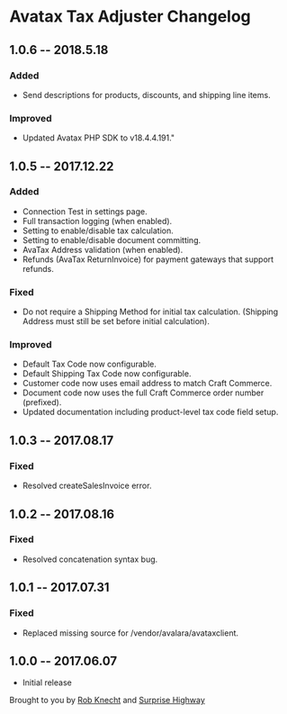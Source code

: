 # Avatax Tax Adjuster Changelog

## 1.0.6 -- 2018.5.18

### Added

* Send descriptions for products, discounts, and shipping line items.

### Improved

* Updated Avatax PHP SDK to v18.4.4.191."

## 1.0.5 -- 2017.12.22

### Added

* Connection Test in settings page.
* Full transaction logging (when enabled).
* Setting to enable/disable tax calculation.
* Setting to enable/disable document committing.
* AvaTax Address validation (when enabled).
* Refunds (AvaTax ReturnInvoice) for payment gateways that support refunds.

### Fixed

* Do not require a Shipping Method for initial tax calculation. (Shipping Address must still be set before initial calculation).

### Improved

* Default Tax Code now configurable.
* Default Shipping Tax Code now configurable.
* Customer code now uses email address to match Craft Commerce.
* Document code now uses the full Craft Commerce order number (prefixed).
* Updated documentation including product-level tax code field setup.


## 1.0.3 -- 2017.08.17

### Fixed

* Resolved createSalesInvoice error.

## 1.0.2 -- 2017.08.16

### Fixed

* Resolved concatenation syntax bug.

## 1.0.1 -- 2017.07.31

### Fixed

* Replaced missing source for /vendor/avalara/avataxclient.

## 1.0.0 -- 2017.06.07

* Initial release

Brought to you by [Rob Knecht](https://github.com/rmknecht) and [Surprise Highway](https://github.com/surprisehighway)
